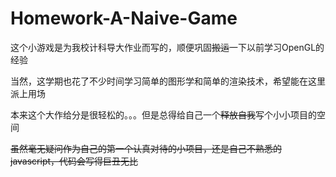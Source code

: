 # Homework-A-Naive-Game

这个小游戏是为我校计科导大作业而写的，顺便巩固~~搬运~~一下以前学习OpenGL的经验

当然，这学期也花了不少时间学习简单的图形学和简单的渲染技术，希望能在这里派上用场

本来这个大作给分是很轻松的。。。但是总得给自己一个~~释放自我~~写个小小项目的空间

~~虽然毫无疑问作为自己的第一个认真对待的小项目，还是自己不熟悉的javascript，代码会写得巨丑无比~~